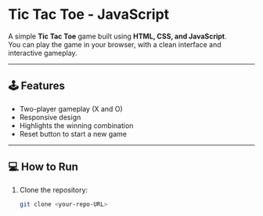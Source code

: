 # Tic Tac Toe - JavaScript

A simple **Tic Tac Toe** game built using **HTML, CSS, and JavaScript**.  
You can play the game in your browser, with a clean interface and interactive gameplay.

---

## 🕹 Features
- Two-player gameplay (X and O)  
- Responsive design  
- Highlights the winning combination  
- Reset button to start a new game  

---

## 💻 How to Run
1. Clone the repository:
   ```bash
   git clone <your-repo-URL>
